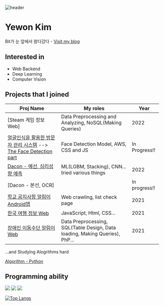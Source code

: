 ![header](https://capsule-render.vercel.app/api?type=rounded&color=gradient&text=%20@yewon918%20&height=150&fontSize=70&)
# Yewon Kim
Bit가 눈 앞에서 왔다갔다 - [Visit my blog](https://yewon918.tistory.com/)



## Interested in
- Web Backend
- Deep Learning
- Computer Vision



## Projects that I joined

Proj Name | My roles | Year
----- | ----- | -----
[Steam 게임 정보 Web] | Data Preprocessing and Analyzing, NoSQL(Making Queries) | 2022
[얼굴인식을 활용한 방문자 관리 시스템](https://github.com/RTW-2021to2022) --> [The Face Detection part](https://github.com/yewon918/VisitorManagement_ML) | Face Detection Model, AWS, CSS and JS | In Progress!!
[Dacon - 예선, 심리성향 예측](https://dacon.io/competitions/official/235902/codeshare/6209?page=1&dtype=recent) | ML(LGBM, Stacking), CNN... tried various things | 2022
[Dacon - 본선, OCR] |  | In progress!!
[학교 공지사항 알림이 Android앱](https://github.com/yewon918/gitSWdeptApp.git) | Web crawling, list check page | 2021
[한국 여행 정보 Web](https://github.com/yewon918/travel-info-page.git) | JavaScript, Html, CSS... | 2021
[장애인 이동수단 알림이 Web](https://github.com/yewon918/PATH.git) | Data Preprocessing, SQL(Table Design, Data loading, Making Queries), PhP... | 2021

...and Studying Alogrithms hard

[Algorithm - Python](https://github.com/yewon918/Algorithm_study.git)



## Programming ability
<img src="https://img.shields.io/badge/Python-3766AB?style=flat-square&logo=Python&logoColor=white"/></a>
<img src="https://img.shields.io/badge/C-3747A6?style=flat-square&logo=ClogoColor=white"/></a>
<img src="https://img.shields.io/badge/C++-00599C?style=flat-square&logo=C%2B%2B&&logoColor=white"/></a>


[![Top Langs](https://github-readme-stats.vercel.app/api/top-langs/?username=yewon918&layout=compact)](https://github.com/yewon918/github-readme-stats)
